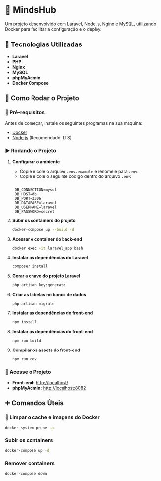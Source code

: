 # 🧠 MindsHub  

Um projeto desenvolvido com Laravel, Node.js, Nginx e MySQL, utilizando Docker para facilitar a configuração e o deploy.  

## 📌 Tecnologias Utilizadas  

- **Laravel**
- **PHP** 
- **Nginx**
- **MySQL**
- **phpMyAdmin** 
- **Docker Compose**   

## 🚀 Como Rodar o Projeto  

### 🔧 Pré-requisitos  

Antes de começar, instale os seguintes programas na sua máquina:  

- [Docker](https://www.docker.com/)
- [Node.js](https://nodejs.org/) (Recomendado: LTS)

### ▶️ Rodando o Projeto  

1. **Configurar o ambiente**  
   - Copie e cole o arquivo `.env.example` e renomeie para `.env`.  
   - Copie e cole o seguinte código dentro do arquivo `.env`:  

   ```env

    DB_CONNECTION=mysql
    DB_HOST=db
    DB_PORT=3306
    DB_DATABASE=laravel
    DB_USERNAME=laravel
    DB_PASSWORD=secret

   ```

2. **Subir os containers do projeto**  
   ```bash
   docker-compose up --build -d
   ```

3. **Acessar o container do back-end**  
   ```bash
   docker exec -it laravel_app bash   
   ```

4. **Instalar as dependências do Laravel**  
   ```bash
   composer install
   ```

5. **Gerar a chave do projeto Laravel**  
   ```bash
   php artisan key:generate
   ```

6. **Criar as tabelas no banco de dados**  
   ```bash
   php artisan migrate
   ```

7. **Instalar as dependências do front-end**  
   ```bash
   npm install
   ```
8. **Instalar as dependências do front-end**  
   ```bash
   npm run build
   ```

9. **Compilar os assets do front-end**  
   ```bash
   npm run dev
   ```

### 🎯 Acesse o Projeto  

- **Front-end:** [http://localhost/](http://localhost/)  
- **phpMyAdmin:** [http://localhost:8082](http://localhost:8082)

## ➕ Comandos Úteis  

### 🔄 Limpar o cache e imagens do Docker

```bash
docker system prune -a
```
### Subir os containers 
```bash
docker-compose up -d
```
### Remover containers
```bash
docker-compose down
```
